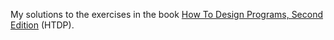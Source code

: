 My solutions to the exercises in the book [How To Design Programs, Second Edition](https://htdp.org/) (HTDP).
